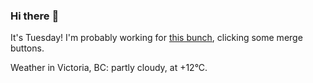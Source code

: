 ### Hi there :wave:

It's Tuesday! I'm probably working for [this bunch](https://github.com/kohofinancial), clicking some merge buttons.

Weather in Victoria, BC: partly cloudy, at +12°C.
